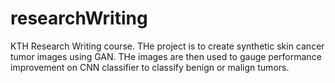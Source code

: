 # researchWriting
KTH Research Writing course.
THe project is to create synthetic skin cancer tumor images using GAN. THe images are then used to gauge performance improvement on CNN classifier to classify benign or malign tumors.
